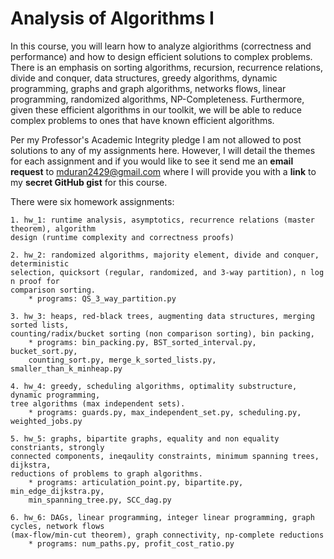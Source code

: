 # Analysis of Algorithms I
  
In this course, you will learn how to analyze algiorithms (correctness and performance) and how to design efficient solutions to complex problems. There is an emphasis on sorting algorithms, recursion, recurrence relations, divide and conquer, data structures, greedy algorithms, dynamic programming, graphs and graph algorithms, networks flows, linear programming, randomized algorithms, NP-Completeness. Furthermore, given these efficient algorithms in our toolkit, we will be able to reduce complex problems to ones that have known efficient algorithms.

Per my Professor's Academic Integrity pledge I am not allowed to post solutions to any of my assignments here. However, I will detail the themes for each assignment and if you would like to see it send me an **email request** to mduran2429@gmail.com where I will provide you with a **link** to my **secret GitHub gist** for this course.

There were six homework assignments:

	1. hw_1: runtime analysis, asymptotics, recurrence relations (master theorem), algorithm 
	design (runtime complexity and correctness proofs)
	   
	2. hw_2: randomized algorithms, majority element, divide and conquer, deterministic 
	selection, quicksort (regular, randomized, and 3-way partition), n log n proof for 
	comparison sorting.
		* programs: QS_3_way_partition.py
	   
	3. hw_3: heaps, red-black trees, augmenting data structures, merging sorted lists, 
	counting/radix/bucket sorting (non comparison sorting), bin packing, 
		* programs: bin_packing.py, BST_sorted_interval.py, bucket_sort.py, 
		counting_sort.py, merge_k_sorted_lists.py, smaller_than_k_minheap.py
	   
	4. hw_4: greedy, scheduling algorithms, optimality substructure, dynamic programming, 
	tree algorithms (max independent sets).
		* programs: guards.py, max_independent_set.py, scheduling.py, weighted_jobs.py
	   
	5. hw_5: graphs, bipartite graphs, equality and non equality constriants, strongly 
	connected components, ineqaulity constraints, minimum spanning trees, dijkstra, 
	reductions of problems to graph algorithms. 
		* programs: articulation_point.py, bipartite.py, min_edge_dijkstra.py, 
		min_spanning_tree.py, SCC_dag.py
	
	6. hw_6: DAGs, linear programming, integer linear programming, graph cycles, network flows
	(max-flow/min-cut theorem), graph connectivity, np-complete reductions
		* programs: num_paths.py, profit_cost_ratio.py

